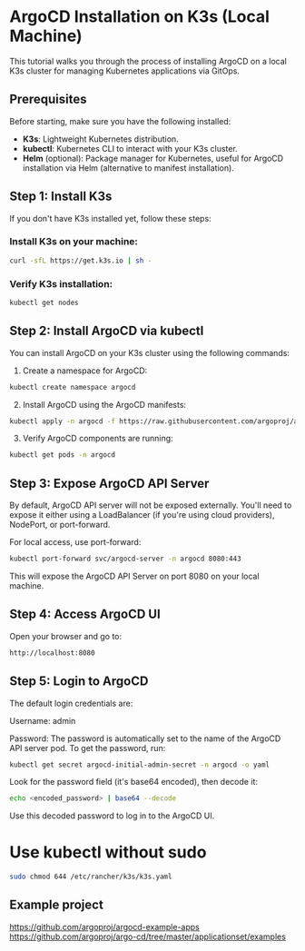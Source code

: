 # ArgoCD Installation on K3s (Local Machine)

This tutorial walks you through the process of installing ArgoCD on a local K3s cluster for managing Kubernetes applications via GitOps.

## Prerequisites

Before starting, make sure you have the following installed:

- **K3s**: Lightweight Kubernetes distribution.
- **kubectl**: Kubernetes CLI to interact with your K3s cluster.
- **Helm** (optional): Package manager for Kubernetes, useful for ArgoCD installation via Helm (alternative to manifest installation).

## Step 1: Install K3s

If you don't have K3s installed yet, follow these steps:

### Install K3s on your machine:

```bash
curl -sfL https://get.k3s.io | sh -
```
### Verify K3s installation:

```bash
kubectl get nodes
```

## Step 2: Install ArgoCD via kubectl
You can install ArgoCD on your K3s cluster using the following commands:
1. Create a namespace for ArgoCD:

```bash
kubectl create namespace argocd
```

2. Install ArgoCD using the ArgoCD manifests:

```bash
kubectl apply -n argocd -f https://raw.githubusercontent.com/argoproj/argo-cd/stable/manifests/install.yaml
```

3. Verify ArgoCD components are running:

```bash
kubectl get pods -n argocd
```

## Step 3: Expose ArgoCD API Server

By default, ArgoCD API server will not be exposed externally. You'll need to expose it either using a LoadBalancer (if you're using cloud providers), NodePort, or port-forward.

For local access, use port-forward:
```bash
kubectl port-forward svc/argocd-server -n argocd 8080:443
```
This will expose the ArgoCD API Server on port 8080 on your local machine.

## Step 4: Access ArgoCD UI
Open your browser and go to:
```bash
http://localhost:8080
```

## Step 5: Login to ArgoCD
The default login credentials are:

Username: admin

Password: The password is automatically set to the name of the ArgoCD API server pod. To get the password, run:
```bash
kubectl get secret argocd-initial-admin-secret -n argocd -o yaml
```
Look for the password field (it's base64 encoded), then decode it:
```bash
echo <encoded_password> | base64 --decode
```
Use this decoded password to log in to the ArgoCD UI.

# Use kubectl without sudo
```bash
sudo chmod 644 /etc/rancher/k3s/k3s.yaml
```

## Example project 

https://github.com/argoproj/argocd-example-apps
https://github.com/argoproj/argo-cd/tree/master/applicationset/examples

